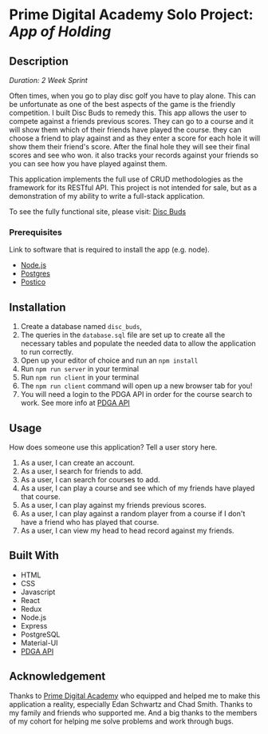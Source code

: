 # Prime Digital Academy Solo Project: _App of Holding_

## Description

_Duration: 2 Week Sprint_

Often times, when you go to play disc golf you have to play alone. This can be unfortunate as one of the best aspects of the game is the friendly competition. I built Disc Buds to remedy this. This app allows the user to compete against a friends previous scores. They can go to a course and it will show them which of their friends have played the course. they can choose a friend to play against and as they enter a score for each hole it will show them their friend's score. After the final hole they will see their final scores and see who won. it also tracks your records against your friends so you can see how you have played against them.

This application implements the full use of CRUD methodologies as the framework for its RESTful API. This project is not intended for sale, but as a demonstration of my ability to write a full-stack application.

To see the fully functional site, please visit: [Disc Buds](https://disc-buds.herokuapp.com/#/home)

### Prerequisites

Link to software that is required to install the app (e.g. node).

- [Node.js](https://nodejs.org/en/)
- [Postgres](https://www.postgresql.org/download/)
- [Postico](https://eggerapps.at/postico/)

## Installation

1. Create a database named `disc_buds`,
2. The queries in the `database.sql` file are set up to create all the necessary tables and populate the needed data to allow the application to run correctly. 
3. Open up your editor of choice and run an `npm install`
4. Run `npm run server` in your terminal
5. Run `npm run client` in your terminal
6. The `npm run client` command will open up a new browser tab for you!
7. You will need a login to the PDGA API in order for the course search to work. See more info at [PDGA API](https://www.pdga.com/dev)

## Usage
How does someone use this application? Tell a user story here.

1. As a user, I can create an account.
2. As a user, I search for friends to add.
3. As a user, I can search for courses to add.
4. As a user, I can play a course and see which of my friends have played that course.
5. As a user, I can play against my friends previous scores.
6. As a user, I can play against a random player from a course if I don't have a friend who has played that course.
7. As a user, I can view my head to head record against my friends.

## Built With

- HTML
- CSS
- Javascript
- React
- Redux
- Node.js
- Express
- PostgreSQL
- Material-UI
- [PDGA API](https://www.pdga.com/dev)


## Acknowledgement
Thanks to [Prime Digital Academy](www.primeacademy.io) who equipped and helped me to make this application a reality, especially Edan Schwartz and Chad Smith. Thanks to my family and friends who supported me. And a big thanks to the members of my cohort for helping me solve problems and work through bugs.

